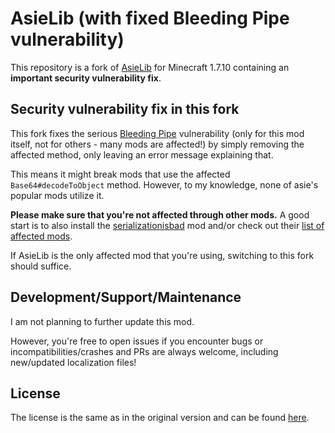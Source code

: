 # AsieLib (with fixed Bleeding Pipe vulnerability)

This repository is a fork of [AsieLib](https://github.com/Vexatos/AsieLib) for Minecraft 1.7.10 containing an **important security vulnerability fix**.

## Security vulnerability fix in this fork

This fork fixes the serious [Bleeding Pipe](https://blog.mmpa.info/posts/bleeding-pipe) vulnerability (only for this mod itself, not for others - many mods are affected!) by simply removing the affected method, only leaving an error message explaining that.

This means it might break mods that use the affected `Base64#decodeToObject` method. However, to my knowledge, none of asie's popular mods utilize it.

**Please make sure that you're not affected through other mods.** A good start is to also install the [serializationisbad](https://github.com/dogboy21/serializationisbad) mod and/or check out their [list of affected mods](https://github.com/dogboy21/serializationisbad/blob/master/docs/mods.md).

If AsieLib is the only affected mod that you're using, switching to this fork should suffice.

## Development/Support/Maintenance

I am not planning to further update this mod.

However, you're free to open issues if you encounter bugs or incompatibilities/crashes and PRs are always welcome, including new/updated localization files!

## License

The license is the same as in the original version and can be found [here](https://wiki.vexatos.com/wiki:licensing).
